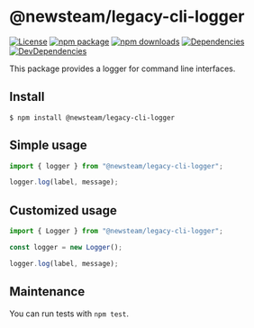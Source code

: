 # @newsteam/legacy-cli-logger

[![License](https://img.shields.io/npm/l/@newsteam/legacy-cli-logger.svg)](https://github.com/feight/packages/blob/master/LICENSE)
[![npm package](https://img.shields.io/npm/v/@newsteam/legacy-cli-logger/latest.svg)](https://www.npmjs.com/package/@newsteam/legacy-cli-logger)
[![npm downloads](https://img.shields.io/npm/dm/@newsteam/legacy-cli-logger.svg)](https://www.npmjs.com/package/@newsteam/legacy-cli-logger)
[![Dependencies](https://img.shields.io/david/feight/packages.svg?path=packages%2Flegacy-cli-logger)](https://david-dm.org/feight/packages?path=legacy-cli-logger)
[![DevDependencies](https://img.shields.io/david/feight/packages.svg?path=packages%2Flegacy-cli-logger)](https://david-dm.org/feight/packages?type=dev&path=legacy-cli-logger)

This package provides a logger for command line interfaces.

## Install

```
$ npm install @newsteam/legacy-cli-logger
```
## Simple usage

```js
import { logger } from "@newsteam/legacy-cli-logger";

logger.log(label, message);

```
## Customized usage

```js
import { Logger } from "@newsteam/legacy-cli-logger";

const logger = new Logger();

logger.log(label, message);

```
## Maintenance

You can run tests with `npm test`.
